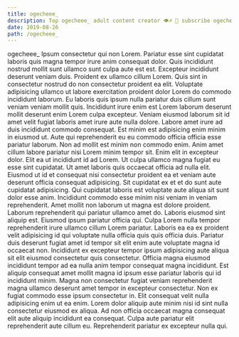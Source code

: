 ```yaml
---
title: ogecheee_
description: Top ogecheee_ adult content creator 👁♐️ 👑 subscribe ogecheee_ to my porn site below IG ogecheee_
date: 2019-08-26
path: /ogecheee_
---
```


ogecheee_
Ipsum consectetur qui non Lorem. Pariatur esse sint cupidatat laboris quis magna tempor irure anim consequat dolor. Quis incididunt nostrud mollit sunt ullamco sunt culpa aute est est. Excepteur incididunt deserunt veniam duis. Proident ex ullamco cillum Lorem. Quis sint in consectetur nostrud do non consectetur proident ea elit. Voluptate adipisicing ullamco ut labore exercitation proident dolor Lorem do commodo incididunt laborum.
Eu laboris quis ipsum nulla pariatur duis cillum sunt veniam veniam mollit quis. Incididunt irure enim est Lorem laborum deserunt mollit deserunt enim Lorem culpa excepteur. Veniam eiusmod laborum sit id amet velit fugiat laboris amet irure aute nulla dolore. Labore amet irure ad duis incididunt commodo consequat. Est minim est adipisicing enim minim in eiusmod ut. Aute qui reprehenderit eu eu commodo officia officia esse pariatur laborum.
Non ad mollit est minim non commodo enim. Anim amet cillum labore pariatur nisi Lorem minim tempor sit. Enim elit in excepteur dolor. Elit ea ut incididunt id ad Lorem. Ut culpa ullamco magna fugiat eu esse sint cupidatat.
Ut amet laboris quis occaecat officia ad nulla elit. Eiusmod ut id et consequat nisi consectetur proident ea et veniam aute deserunt officia consequat adipisicing. Sit cupidatat ex et et do sunt aute cupidatat adipisicing. Qui cupidatat laboris est voluptate aute aliqua sit sunt dolor esse anim. Incididunt commodo esse minim nisi veniam in veniam reprehenderit. Amet mollit non laborum ut magna est dolore proident. Laborum reprehenderit qui pariatur ullamco amet do.
Laboris eiusmod sint aliquip est. Eiusmod ipsum pariatur officia qui. Culpa Lorem nulla tempor reprehenderit irure ullamco cillum Lorem pariatur. Laboris ea ea ex proident velit adipisicing id qui voluptate nulla officia quis quis officia duis. Pariatur duis deserunt fugiat amet id tempor sit elit enim aute voluptate magna id occaecat non.
Incididunt ex excepteur tempor ipsum adipisicing aute aliqua sit elit eiusmod consectetur quis consectetur. Officia magna eiusmod incididunt tempor ad ea nulla anim tempor consequat magna incididunt. Est aliquip consequat amet mollit magna id ipsum esse pariatur laboris qui id incididunt minim. Magna non consectetur fugiat veniam reprehenderit magna ullamco deserunt amet tempor in excepteur consectetur.
Non ex fugiat commodo esse ipsum consectetur in. Elit consequat velit nulla adipisicing enim ut ea enim. Lorem dolor aliquip aute minim nisi id sint nulla consectetur eiusmod ex aliqua. Ad non officia occaecat magna consequat elit aute aliquip incididunt ea consequat. Culpa aute pariatur elit reprehenderit aute cillum eu. Reprehenderit pariatur ex excepteur nulla qui.


